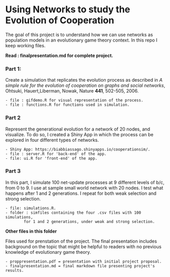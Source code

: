 
# Using Networks to study the Evolution of Cooperation

The goal of this project is to understand how we can use networks as population models in an evolutionary game theory context.
In this repo I keep working files. 

__Read : finalpresentation.md for complete project.__


### Part 1: 

Create a simulation that replicates the evolution process as described in *A simple rule for the evolution of cooperation on graphs and social networks*, Ohtsuki, Hauert,Liberman, Nowak, Nature **441**, 502-505, 2006.  

	- file : gifdemo.R for visual representation of the process. 
	- file : functions.R for functions used in simulation. 

### Part 2

Represent the generational evolution for a network of 20 nodes, and visualize. To do so, I created a Shiny App in which the process can be explored in four different types of networks.   
  
	- Shiny App: https://biabbiassago.shinyapps.io/cooperationsim/.   
	- file : server.R for 'back-end' of the app.  
	- file: ui.R for 'front-end' of the app.  

### Part 3

In this part, I simulate 100 net-update processes at 9 different levels of b/c, from 0 to 9. I use at sample small world network with 20 nodes.  I test what happens after 1 and 2 generations. I repeat for both weak selection and strong selection. 

	- file: simulations.R. 
	- folder : simfiles containing the four .csv files with 100 simulations,  
			for 1 and 2 generations, under weak and strong selection. 
	
	
__Other files in this folder__

Files used for prenstation of the project. The final presentation includes background on the topic that might be helpful to readers with no previous knowledge of evolutionary game theory.   

	- proppresentation.pdf = presentation with initial project proposal.   
	- finalpresentation.md = final markdown file presenting project's results. 


	
